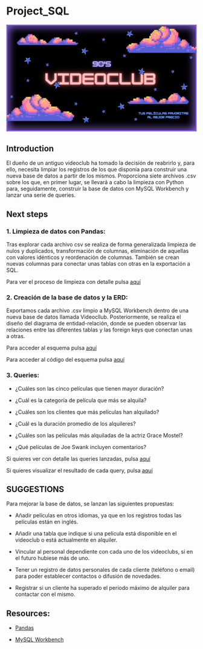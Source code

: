 # Project_SQL

![](https://github.com/NoeRoson/Project_SQL/blob/main/img/videoclub.png)


## Introduction

El dueño de un antiguo videoclub ha tomado la decisión de reabrirlo y, para ello, necesita limpiar los registros de los que disponía para construir una nueva base de datos a partir de los mismos. Proporciona siete archivos .csv sobre los que, en primer lugar, se llevará a cabo la limpieza con Python para, seguidamente, construir la base de datos con MySQL Workbench y lanzar una serie de queries.


## Next steps

### 1. Limpieza de datos con Pandas: 

Tras explorar cada archivo csv se realiza de forma generalizada limpieza de nulos y duplicados, transformación de columnas, eliminación de aquellas con valores idénticos y reordenación de columnas. También se crean nuevas columnas para conectar unas tablas con otras en la exportación a SQL.

Para ver el proceso de limpieza con detalle pulsa [aquí](http://localhost:8888/notebooks/Ironhack/Project_SQL/src/1.1.%20Data_cleaning.ipynb)


### 2. Creación de la base de datos y la ERD: 

Exportamos cada archivo .csv limpio a MySQL Workbench dentro de una nueva base de datos llamada Videocllub. Posteriormente, se realiza el diseño del diagrama de entidad-relación, donde se pueden observar las relaciones entre las diferentes tablas y las foreign keys que conectan unas a otras. 

Para acceder al esquema pulsa [aquí](http://localhost:8888/view/Ironhack/Project_SQL/img/schemaSQL.png) 

Para acceder al código del esquema pulsa [aquí](http://localhost:8888/edit/Ironhack/Project_SQL/src/1.2.%20SQL_Schema.sql)


### 3. Queries:

- ¿Cuáles son las cinco películas que tienen mayor duración?

- ¿Cuál es la categoría de película que más se alquila?

- ¿Cuáles son los clientes que más películas han alquilado?

- ¿Cuál es la duración promedio de los alquileres?

- ¿Cuáles son las películas más alquiladas de la actriz Grace Mostel?

- ¿Qué películas de Joe Swank incluyen comentarios?

Si quieres ver con detalle las queries lanzadas, pulsa [aquí](http://localhost:8888/edit/Ironhack/Project_SQL/src/1.3.%20Bonus_QUERY.sql#)

Si quieres visualizar el resultado de cada query, pulsa [aquí](http://localhost:8888/tree/Ironhack/Project_SQL/img)


## SUGGESTIONS

Para mejorar la base de datos, se lanzan las siguientes propuestas:

- Añadir películas en otros idiomas, ya que en los registros todas las películas están en inglés.

- Añadir una tabla que indique si una película está disponible en el videoclub o está actualmente en alquiler.

- Vincular al personal dependiente con cada uno de los videoclubs, si en el futuro hubiese más de uno.

- Tener un registro de datos personales de cada cliente (teléfono o email) para poder establecer contactos o difusión de novedades.

- Registrar si un cliente ha superado el período máximo de alquiler para contactar con el mismo.


## Resources:

- [Pandas](pandas.pydata.org)

- [MySQL Workbench](https://www.mysql.com/products/workbench/)

